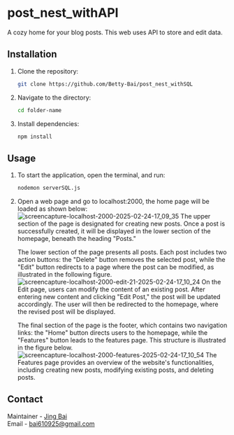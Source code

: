 # post_nest_withAPI
A cozy home for your blog posts.
This web uses API to store and edit data.

## Installation
1. Clone the repository:
   ```sh
   git clone https://github.com/Betty-Bai/post_nest_withSQL
2. Navigate to the directory:
   ```sh
   cd folder-name
3. Install dependencies:
   ```sh
   npm install
   
## Usage
1. To start the application, open the terminal, and run:
   ```sh
   nodemon serverSQL.js
2. Open a web page and go to localhost:2000, the home page will be loaded as shown below:
   ![screencapture-localhost-2000-2025-02-24-17_09_35](https://github.com/user-attachments/assets/efc68454-50c4-442b-920d-e0ea3aedbfa9)
   The upper section of the page is designated for creating new posts. Once a post is successfully created, it will be displayed in the lower section of the homepage, beneath the heading "Posts."

   The lower section of the page presents all posts. Each post includes two action buttons: the "Delete" button removes the selected post, while the "Edit" button redirects to a page where the post can be modified, as illustrated in the following figure.
   ![screencapture-localhost-2000-edit-21-2025-02-24-17_10_24](https://github.com/user-attachments/assets/d2ece948-5dd6-43e9-99f6-ee2b3038c342)
   On the Edit page, users can modify the content of an existing post. After entering new content and clicking "Edit Post," the post will be updated accordingly. The user will then be redirected to the homepage, where the revised post will be displayed.

   The final section of the page is the footer, which contains two navigation links: the "Home" button directs users to the homepage, while the "Features" button leads to the features page. This structure is illustrated in the figure below.
   ![screencapture-localhost-2000-features-2025-02-24-17_10_54](https://github.com/user-attachments/assets/16dac87d-9ae7-46d8-9b49-ac640040e2af)
   The Features page provides an overview of the website's functionalities, including creating new posts, modifying existing posts, and deleting posts.

## Contact
Maintainer - [Jing Bai](https://github.com/Betty-Bai)  
Email - bai610925@gmail.com



